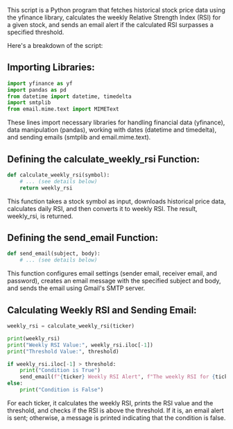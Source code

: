 This script is a Python program that fetches historical stock price data using the yfinance library, calculates the weekly Relative Strength Index (RSI) for a given stock, and sends an email alert if the calculated RSI surpasses a specified threshold.

Here's a breakdown of the script:

## Importing Libraries:

  ```python
  import yfinance as yf
  import pandas as pd
  from datetime import datetime, timedelta
  import smtplib
  from email.mime.text import MIMEText
  ```
These lines import necessary libraries for handling financial data (yfinance), data manipulation (pandas), working with dates (datetime and timedelta), and sending emails (smtplib and email.mime.text).

## Defining the calculate_weekly_rsi Function:

```python
def calculate_weekly_rsi(symbol):
    # ... (see details below)
    return weekly_rsi

```
This function takes a stock symbol as input, downloads historical price data, calculates daily RSI, and then converts it to weekly RSI. The result, weekly_rsi, is returned.


## Defining the send_email Function:

```python
def send_email(subject, body):
    # ... (see details below)

```
This function configures email settings (sender email, receiver email, and password), creates an email message with the specified subject and body, and sends the email using Gmail's SMTP server.
## Calculating Weekly RSI and Sending Email:
```python
weekly_rsi = calculate_weekly_rsi(ticker)

print(weekly_rsi)
print("Weekly RSI Value:", weekly_rsi.iloc[-1])
print("Threshold Value:", threshold)

if weekly_rsi.iloc[-1] > threshold:
    print("Condition is True")
    send_email(f"{ticker} Weekly RSI Alert", f"The weekly RSI for {ticker} is above {weekly_rsi.iloc[-1]}.")
else:
    print("Condition is False")

```
For each ticker, it calculates the weekly RSI, prints the RSI value and the threshold, and checks if the RSI is above the threshold. If it is, an email alert is sent; otherwise, a message is printed indicating that the condition is false.


